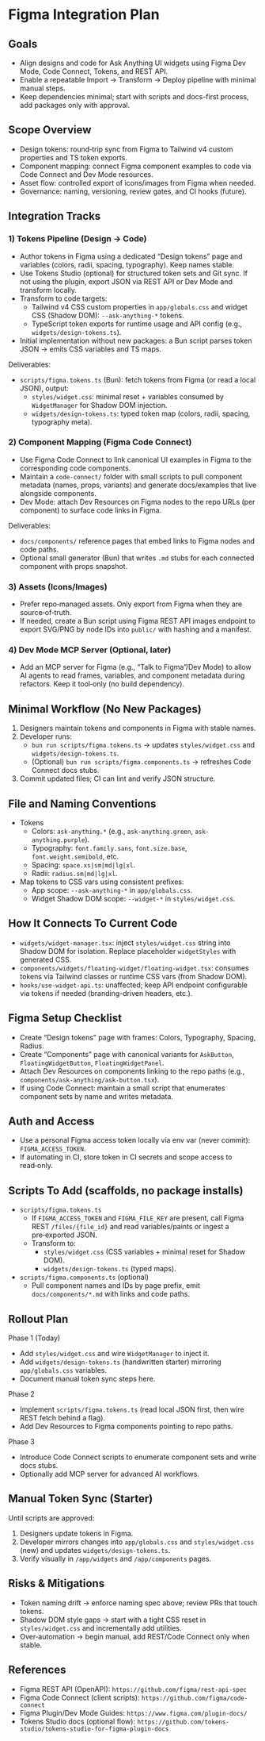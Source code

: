 # Figma Integration Plan

## Goals

- Align designs and code for Ask Anything UI widgets using Figma Dev Mode, Code Connect, Tokens, and REST API.
- Enable a repeatable Import → Transform → Deploy pipeline with minimal manual steps.
- Keep dependencies minimal; start with scripts and docs-first process, add packages only with approval.

## Scope Overview

- Design tokens: round‑trip sync from Figma to Tailwind v4 custom properties and TS token exports.
- Component mapping: connect Figma component examples to code via Code Connect and Dev Mode resources.
- Asset flow: controlled export of icons/images from Figma when needed.
- Governance: naming, versioning, review gates, and CI hooks (future).

## Integration Tracks

### 1) Tokens Pipeline (Design → Code)

- Author tokens in Figma using a dedicated “Design tokens” page and variables (colors, radii, spacing, typography). Keep names stable.
- Use Tokens Studio (optional) for structured token sets and Git sync. If not using the plugin, export JSON via REST API or Dev Mode and transform locally.
- Transform to code targets:
  - Tailwind v4 CSS custom properties in `app/globals.css` and widget CSS (Shadow DOM): `--ask-anything-*` tokens.
  - TypeScript token exports for runtime usage and API config (e.g., `widgets/design-tokens.ts`).
- Initial implementation without new packages: a Bun script parses token JSON → emits CSS variables and TS maps.

Deliverables:
- `scripts/figma.tokens.ts` (Bun): fetch tokens from Figma (or read a local JSON), output:
  - `styles/widget.css`: minimal reset + variables consumed by `WidgetManager` for Shadow DOM injection.
  - `widgets/design-tokens.ts`: typed token map (colors, radii, spacing, typography meta).

### 2) Component Mapping (Figma Code Connect)

- Use Figma Code Connect to link canonical UI examples in Figma to the corresponding code components.
- Maintain a `code-connect/` folder with small scripts to pull component metadata (names, props, variants) and generate docs/examples that live alongside components.
- Dev Mode: attach Dev Resources on Figma nodes to the repo URLs (per component) to surface code links in Figma.

Deliverables:
- `docs/components/` reference pages that embed links to Figma nodes and code paths.
- Optional small generator (Bun) that writes `.md` stubs for each connected component with props snapshot.

### 3) Assets (Icons/Images)

- Prefer repo‑managed assets. Only export from Figma when they are source‑of‑truth.
- If needed, create a Bun script using Figma REST API images endpoint to export SVG/PNG by node IDs into `public/` with hashing and a manifest.

### 4) Dev Mode MCP Server (Optional, later)

- Add an MCP server for Figma (e.g., “Talk to Figma”/Dev Mode) to allow AI agents to read frames, variables, and component metadata during refactors. Keep it tool‑only (no build dependency).

## Minimal Workflow (No New Packages)

1. Designers maintain tokens and components in Figma with stable names.
2. Developer runs:
   - `bun run scripts/figma.tokens.ts` → updates `styles/widget.css` and `widgets/design-tokens.ts`.
   - (Optional) `bun run scripts/figma.components.ts` → refreshes Code Connect docs stubs.
3. Commit updated files; CI can lint and verify JSON structure.

## File and Naming Conventions

- Tokens
  - Colors: `ask-anything.*` (e.g., `ask-anything.green`, `ask-anything.purple`).
  - Typography: `font.family.sans`, `font.size.base`, `font.weight.semibold`, etc.
  - Spacing: `space.xs|sm|md|lg|xl`.
  - Radii: `radius.sm|md|lg|xl`.
- Map tokens to CSS vars using consistent prefixes:
  - App scope: `--ask-anything-*` in `app/globals.css`.
  - Widget Shadow DOM scope: `--widget-*` in `styles/widget.css`.

## How It Connects To Current Code

- `widgets/widget-manager.tsx`: inject `styles/widget.css` string into Shadow DOM for isolation. Replace placeholder `widgetStyles` with generated CSS.
- `components/widgets/floating-widget/floating-widget.tsx`: consumes tokens via Tailwind classes or runtime CSS vars (from Shadow DOM).
- `hooks/use-widget-api.ts`: unaffected; keep API endpoint configurable via tokens if needed (branding-driven headers, etc.).

## Figma Setup Checklist

- Create “Design tokens” page with frames: Colors, Typography, Spacing, Radius.
- Create “Components” page with canonical variants for `AskButton`, `FloatingWidgetButton`, `FloatingWidgetPanel`.
- Attach Dev Resources on components linking to the repo paths (e.g., `components/ask-anything/ask-button.tsx`).
- If using Code Connect: maintain a small script that enumerates component sets by name and writes metadata.

## Auth and Access

- Use a personal Figma access token locally via env var (never commit): `FIGMA_ACCESS_TOKEN`.
- If automating in CI, store token in CI secrets and scope access to read‑only.

## Scripts To Add (scaffolds, no package installs)

- `scripts/figma.tokens.ts`
  - If `FIGMA_ACCESS_TOKEN` and `FIGMA_FILE_KEY` are present, call Figma REST `/files/{file_id}` and read variables/paints or ingest a pre‑exported JSON.
  - Transform to:
    - `styles/widget.css` (CSS variables + minimal reset for Shadow DOM).
    - `widgets/design-tokens.ts` (typed maps).
- `scripts/figma.components.ts` (optional)
  - Pull component names and IDs by page prefix, emit `docs/components/*.md` with links and code paths.

## Rollout Plan

Phase 1 (Today)
- Add `styles/widget.css` and wire `WidgetManager` to inject it.
- Add `widgets/design-tokens.ts` (handwritten starter) mirroring `app/globals.css` variables.
- Document manual token sync steps here.

Phase 2
- Implement `scripts/figma.tokens.ts` (read local JSON first, then wire REST fetch behind a flag).
- Add Dev Resources to Figma components pointing to repo paths.

Phase 3
- Introduce Code Connect scripts to enumerate component sets and write docs stubs.
- Optionally add MCP server for advanced AI workflows.

## Manual Token Sync (Starter)

Until scripts are approved:

1) Designers update tokens in Figma.
2) Developer mirrors changes into `app/globals.css` and `styles/widget.css` (new) and updates `widgets/design-tokens.ts`.
3) Verify visually in `/app/widgets` and `/app/components` pages.

## Risks & Mitigations

- Token naming drift → enforce naming spec above; review PRs that touch tokens.
- Shadow DOM style gaps → start with a tight CSS reset in `styles/widget.css` and incrementally add utilities.
- Over‑automation → begin manual, add REST/Code Connect only when stable.

## References

- Figma REST API (OpenAPI): `https://github.com/figma/rest-api-spec`
- Figma Code Connect (client scripts): `https://github.com/figma/code-connect`
- Figma Plugin/Dev Mode Guides: `https://www.figma.com/plugin-docs/`
- Tokens Studio docs (optional flow): `https://github.com/tokens-studio/tokens-studio-for-figma-plugin-docs`


